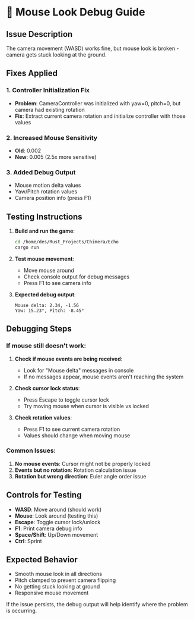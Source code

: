 # 🐛 Mouse Look Debug Guide

## Issue Description
The camera movement (WASD) works fine, but mouse look is broken - camera gets stuck looking at the ground.

## Fixes Applied

### 1. **Controller Initialization Fix**
- **Problem**: CameraController was initialized with yaw=0, pitch=0, but camera had existing rotation
- **Fix**: Extract current camera rotation and initialize controller with those values

### 2. **Increased Mouse Sensitivity**
- **Old**: 0.002
- **New**: 0.005 (2.5x more sensitive)

### 3. **Added Debug Output**
- Mouse motion delta values
- Yaw/Pitch rotation values
- Camera position info (press F1)

## Testing Instructions

1. **Build and run the game**:
   ```bash
   cd /home/des/Rust_Projects/Chimera/Echo
   cargo run
   ```

2. **Test mouse movement**:
   - Move mouse around
   - Check console output for debug messages
   - Press F1 to see camera info

3. **Expected debug output**:
   ```
   Mouse delta: 2.34, -1.56
   Yaw: 15.23°, Pitch: -8.45°
   ```

## Debugging Steps

### If mouse still doesn't work:

1. **Check if mouse events are being received**:
   - Look for "Mouse delta" messages in console
   - If no messages appear, mouse events aren't reaching the system

2. **Check cursor lock status**:
   - Press Escape to toggle cursor lock
   - Try moving mouse when cursor is visible vs locked

3. **Check rotation values**:
   - Press F1 to see current camera rotation
   - Values should change when moving mouse

### Common Issues:

1. **No mouse events**: Cursor might not be properly locked
2. **Events but no rotation**: Rotation calculation issue
3. **Rotation but wrong direction**: Euler angle order issue

## Controls for Testing

- **WASD**: Move around (should work)
- **Mouse**: Look around (testing this)
- **Escape**: Toggle cursor lock/unlock
- **F1**: Print camera debug info
- **Space/Shift**: Up/Down movement
- **Ctrl**: Sprint

## Expected Behavior

- Smooth mouse look in all directions
- Pitch clamped to prevent camera flipping
- No getting stuck looking at ground
- Responsive mouse movement

If the issue persists, the debug output will help identify where the problem is occurring.
